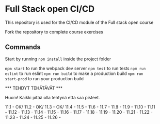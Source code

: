# Full Stack open CI/CD

This repository is used for the CI/CD module of the Full stack open course

Fork the repository to complete course exercises

## Commands

Start by running `npm install` inside the project folder

`npm start` to run the webpack dev server
`npm test` to run tests
`npm run eslint` to run eslint
`npm run build` to make a production build
`npm run start-prod` to run your production build


*** TEHDYT TEHÄTÄVÄT ***

Huom! Kaikki pitää olla tehtynä että saa pisteet.

11.1 - OK/
11.2 - OK/
11.3 - OK/
11.4 - 
11.5 - 
11.6 - 
11.7 - 
11.8 - 
11.9 - 
11.10 - 
11.11 - 
11.12 - 
11.13 - 
11.14 - 
11.15 - 
11.16 - 
11.17 - 
11.18 - 
11.19 - 
11.20 - 
11.21 - 
11.22 - 
11.23 - 
11.24 - 
11.25 - 
11.26 - 
